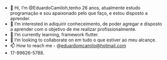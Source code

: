 - 👋 Hi, I’m @EduardoCamiloh,tenho 26 anos, atualmente estudo programação e sou apaixonado pelo que faço, e estou disposto a aprender.
- 👀 I’m interested in adiquirir conheceimento,  de poder agregar e  disposto a aprender com o objetivo de me realizar profissionalmente.
- 🌱 I’m currently learning, framework flutter.
- 💞️ I’m looking to collaborate on em tudo o que estiver ao meu alcançe.
- 📫 How to reach me - @eduardomcamilo@hotmail.com
- 17-99626-5788.

<!---
EduardoCamiloh/EduardoCamiloh is a ✨ special ✨ repository because its `README.md` (this file) appears on your GitHub profile.
You can click the Preview link to take a look at your changes.
--->
